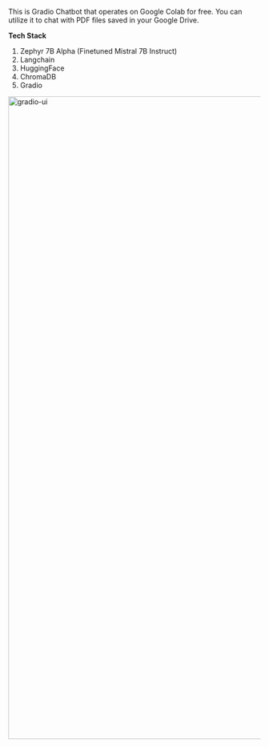 This is Gradio Chatbot that operates on Google Colab for free. You can utilize it to chat with PDF files saved in your Google Drive.

**Tech Stack**
1. Zephyr 7B Alpha (Finetuned Mistral 7B Instruct)
2. Langchain
3. HuggingFace
4. ChromaDB
5. Gradio

<img width="1283" alt="gradio-ui" src="https://github.com/aigeek0x0/zephyr-7b-alpha-langchain-chatbot/assets/133686742/72a42fe5-3a35-44c1-a971-d5f6de6de11d">
